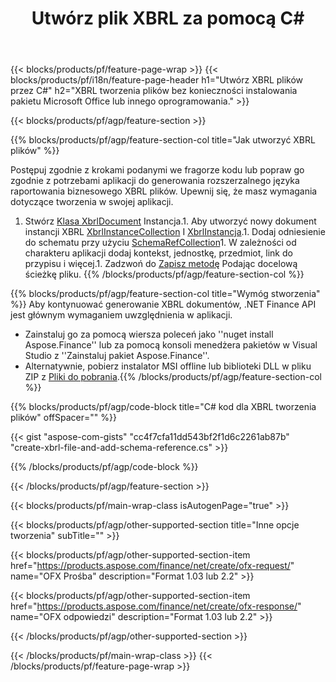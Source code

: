﻿---
title: Utwórz plik XBRL za pomocą C#
description: Przykładowy kod do tworzenia pliku XBRL. Użyj kodu przykładowego API dla generowania plików wsadowych XBRL w aplikacjach opartych na .NET. 
url: /pl/net/create/xbrl/
family: finance
platformtag: net
feature: create
informat: XBRL
outformat: 
otherformats: 
---
{{< blocks/products/pf/feature-page-wrap >}}
{{< blocks/products/pf/i18n/feature-page-header h1="Utwórz XBRL plików przez C#" h2="XBRL tworzenia plików bez konieczności instalowania pakietu Microsoft Office lub innego oprogramowania." >}}

{{< blocks/products/pf/agp/feature-section >}}

{{% blocks/products/pf/agp/feature-section-col title="Jak utworzyć XBRL plików" %}}

Postępuj zgodnie z krokami podanymi we fragorze kodu lub popraw go zgodnie z potrzebami aplikacji do generowania rozszerzalnego języka raportowania biznesowego XBRL plików. Upewnij się, że masz wymagania dotyczące tworzenia w swojej aplikacji.

1. Stwórz [Klasa XbrlDocument](https://apireference.aspose.com/finance/net/aspose.finance.xbrl/xbrldocument) Instancja.1. Aby utworzyć nowy dokument instancji XBRL [XbrlInstanceCollection](https://apireference.aspose.com/finance/net/aspose.finance.xbrl/xbrlinstancecollection) I [XbrlInstancja](https://apireference.aspose.com/finance/net/aspose.finance.xbrl/xbrlinstance).1. Dodaj odniesienie do schematu przy użyciu [SchemaRefCollection](https://apireference.aspose.com/finance/net/aspose.finance.xbrl/schemarefcollection)1. W zależności od charakteru aplikacji dodaj kontekst, jednostkę, przedmiot, link do przypisu i więcej.1. Zadzwoń do [Zapisz metodę](https://apireference.aspose.com/finance/net/aspose.finance.xbrl.xbrldocument/save/methods/1) Podając docelową ścieżkę pliku.
{{% /blocks/products/pf/agp/feature-section-col %}}

{{% blocks/products/pf/agp/feature-section-col title="Wymóg stworzenia" %}}
Aby kontynuować generowanie XBRL dokumentów, .NET Finance API jest głównym wymaganiem uwzględnienia w aplikacji. 
- Zainstaluj go za pomocą wiersza poleceń jako ''nuget install Aspose.Finance'' lub za pomocą konsoli menedżera pakietów w Visual Studio z ''Zainstaluj pakiet Aspose.Finance''.
- Alternatywnie, pobierz instalator MSI offline lub biblioteki DLL w pliku ZIP z [Pliki do pobrania](https://downloads.aspose.com/finance/net).{{% /blocks/products/pf/agp/feature-section-col %}}

{{% blocks/products/pf/agp/code-block title="C# kod dla XBRL tworzenia plików" offSpacer="" %}}

{{< gist "aspose-com-gists" "cc4f7cfa11dd543bf2f1d6c2261ab87b" "create-xbrl-file-and-add-schema-reference.cs" >}}

{{% /blocks/products/pf/agp/code-block %}}

{{< /blocks/products/pf/agp/feature-section >}}

{{< blocks/products/pf/main-wrap-class isAutogenPage="true" >}}

{{< blocks/products/pf/agp/other-supported-section title="Inne opcje tworzenia" subTitle="" >}}

{{< blocks/products/pf/agp/other-supported-section-item href="https://products.aspose.com/finance/net/create/ofx-request/" name="OFX Prośba" description="Format 1.03 lub 2.2" >}}

{{< blocks/products/pf/agp/other-supported-section-item href="https://products.aspose.com/finance/net/create/ofx-response/" name="OFX odpowiedzi" description="Format 1.03 lub 2.2" >}}

{{< /blocks/products/pf/agp/other-supported-section >}}

{{< /blocks/products/pf/main-wrap-class >}}
{{< /blocks/products/pf/feature-page-wrap >}}